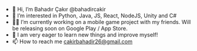 - 👋 Hi, I’m Bahadır Çakır @bahadircakir
- 👀 I’m interested in Python, Java, JS, React, NodeJS, Unity and C#
- 👨‍💻 I’m currently working on a mobile game project with my friends. Will be releasing soon on Google Play / App Store.
- 👀 I am very eager to learn new things and improve myself!
- 📫 How to reach me cakirbahadir26@gmail.com


<!---
bahadircakir/bahadircakir is a ✨ special ✨ repository because its `README.md` (this file) appears on your GitHub profile.
You can click the Preview link to take a look at your changes.
--->
